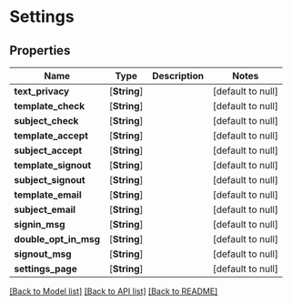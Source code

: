 # Settings
## Properties

Name | Type | Description | Notes
------------ | ------------- | ------------- | -------------
**text\_privacy** | [**String**] |  | [default to null]
**template\_check** | [**String**] |  | [default to null]
**subject\_check** | [**String**] |  | [default to null]
**template\_accept** | [**String**] |  | [default to null]
**subject\_accept** | [**String**] |  | [default to null]
**template\_signout** | [**String**] |  | [default to null]
**subject\_signout** | [**String**] |  | [default to null]
**template\_email** | [**String**] |  | [default to null]
**subject\_email** | [**String**] |  | [default to null]
**signin\_msg** | [**String**] |  | [default to null]
**double\_opt\_in\_msg** | [**String**] |  | [default to null]
**signout\_msg** | [**String**] |  | [default to null]
**settings\_page** | [**String**] |  | [default to null]

[[Back to Model list]](api/README.md#documentation-for-models) [[Back to API list]](api/README.md#documentation-for-api-endpoints) [[Back to README]](api/README.md)

